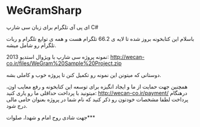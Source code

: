 # WeGramSharp
ای پی آی تلگرام برای زبان سی شارپ C#

باسلام
این کتابخونه بروز شده تا لایه ی 66.2 تلگرام هست و همه ی توابع تلگرام و ربات تلگرام رو شامل میشه.

نمونه پروژه سی شارپ با ویژوال استدیو 2013:
http://wecan-co.ir/files/WeGram%20Sample%20Project.zip

دوستانی که میتونن این نمونه رو تکمیل کنن تا پروژه خوب و کاملی بشه.

همچنین جهت حمایت از ما و ایجاد انگیزه برای توسعه این کتابخونه و رفع معایب اون، میتونید با پرداخت حداقلی ما رو یاری کنید:
http://wecan-co.ir/payment/
درهنگام پرداخت لطفا مشخصات خودتون رو ذکر کنید که نام شما در پروژه بعنوان حامی مالی درج شود.

جهت شادی روح امام و شهدا، صلوات***
